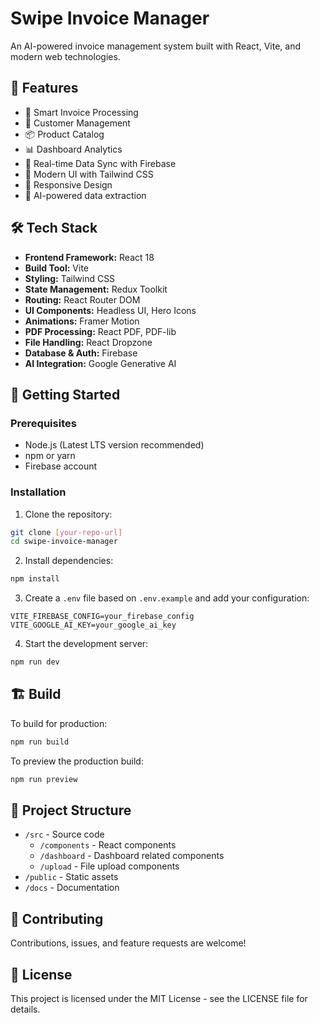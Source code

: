 # Swipe Invoice Manager

An AI-powered invoice management system built with React, Vite, and modern web technologies.

## 🚀 Features

- 📄 Smart Invoice Processing
- 👥 Customer Management
- 📦 Product Catalog
- 📊 Dashboard Analytics
- 🔄 Real-time Data Sync with Firebase
- 🎨 Modern UI with Tailwind CSS
- 📱 Responsive Design
- 🤖 AI-powered data extraction

## 🛠️ Tech Stack

- **Frontend Framework:** React 18
- **Build Tool:** Vite
- **Styling:** Tailwind CSS
- **State Management:** Redux Toolkit
- **Routing:** React Router DOM
- **UI Components:** Headless UI, Hero Icons
- **Animations:** Framer Motion
- **PDF Processing:** React PDF, PDF-lib
- **File Handling:** React Dropzone
- **Database & Auth:** Firebase
- **AI Integration:** Google Generative AI

## 🚀 Getting Started

### Prerequisites

- Node.js (Latest LTS version recommended)
- npm or yarn
- Firebase account

### Installation

1. Clone the repository:
```bash
git clone [your-repo-url]
cd swipe-invoice-manager
```

2. Install dependencies:
```bash
npm install
```

3. Create a `.env` file based on `.env.example` and add your configuration:
```env
VITE_FIREBASE_CONFIG=your_firebase_config
VITE_GOOGLE_AI_KEY=your_google_ai_key
```

4. Start the development server:
```bash
npm run dev
```

## 🏗️ Build

To build for production:
```bash
npm run build
```

To preview the production build:
```bash
npm run preview
```

## 📝 Project Structure

- `/src` - Source code
  - `/components` - React components
  - `/dashboard` - Dashboard related components
  - `/upload` - File upload components
- `/public` - Static assets
- `/docs` - Documentation

## 🤝 Contributing

Contributions, issues, and feature requests are welcome!

## 📄 License

This project is licensed under the MIT License - see the LICENSE file for details.
